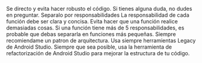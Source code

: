 Se directo y evita hacer robusto el código. Si tienes alguna duda, no dudes en preguntar.
Separalo por responsabilidades
La responsabilidad de cada función debe ser clara y concisa. Evita hacer que una función realice demasiadas cosas. Si una función tiene más de 5 responsabilidades, es probable que debas separarla en funciones más pequeñas.
Siempre recomiendame un patron de arquitectura.
Usa siempre herramientas Legacy de Android Studio.
Siempre que sea posible, usa la herramienta de refactorización de Android Studio para mejorar la estructura de tu código.
